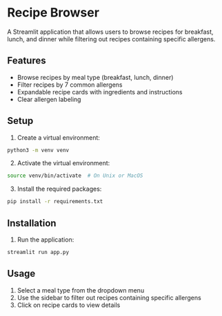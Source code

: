 # Recipe Browser

A Streamlit application that allows users to browse recipes for breakfast, lunch, and dinner while filtering out recipes containing specific allergens.

## Features
- Browse recipes by meal type (breakfast, lunch, dinner)
- Filter recipes by 7 common allergens
- Expandable recipe cards with ingredients and instructions
- Clear allergen labeling

## Setup

1. Create a virtual environment:
```bash
python3 -m venv venv
```

2. Activate the virtual environment:
```bash
source venv/bin/activate  # On Unix or MacOS
```

3. Install the required packages:
```bash
pip install -r requirements.txt
```

## Installation

1. Run the application:
```bash
streamlit run app.py
```

## Usage
1. Select a meal type from the dropdown menu
2. Use the sidebar to filter out recipes containing specific allergens
3. Click on recipe cards to view details
